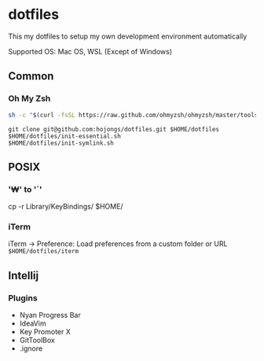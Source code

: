 # dotfiles

This my dotfiles to setup my own development environment automatically

Supported OS: Mac OS, WSL (Except of Windows)

## Common

### Oh My Zsh

```sh
sh -c "$(curl -fsSL https://raw.github.com/ohmyzsh/ohmyzsh/master/tools/install.sh)"
```

```shell
git clone git@github.com:hojongs/dotfiles.git $HOME/dotfiles
$HOME/dotfiles/init-essential.sh
$HOME/dotfiles/init-symlink.sh
```

## POSIX

### '₩' to '`'

cp -r Library/KeyBindings/ $HOME/

### iTerm

iTerm -> Preference: Load preferences from a custom folder or URL
`$HOME/dotfiles/iterm`

## Intellij

### Plugins

- Nyan Progress Bar
- IdeaVim
- Key Promoter X
- GitToolBox
- .ignore

